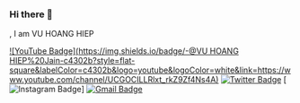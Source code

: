 ### Hi there 👋

<!--
**vhh0106/vhh0106** is a ✨ _special_ ✨ repository because its `README.md` (this file) appears on your GitHub profile.

Here are some ideas to get you started:

- 🔭 I’m currently working on ...
- 🌱 I’m currently learning ...
- 👯 I’m looking to collaborate on ...
- 🤔 I’m looking for help with ...
- 💬 Ask me about ...
- 📫 How to reach me: ...
- 😄 Pronouns: ...
- ⚡ Fun fact: ...
-->
, I am VU HOANG HIEP 

[![YouTube Badge](https://img.shields.io/badge/-@VU HOANG HIEP%20Jain-c4302b?style=flat-square&labelColor=c4302b&logo=youtube&logoColor=white&link=https://www.youtube.com/channel/UCGOCILLRlxt_rkZ9Zf4Ns4A)](https://www.youtube.com/channel/UCGOCILLRlxt_rkZ9Zf4Ns4A) [![Twitter Badge](https://img.shields.io/badge/-@vhh0106-1ca0f1?style=flat-square&labelColor=1ca0f1&logo=twitter&logoColor=white&link=https://twitter.com/vhh0106)](https://twitter.com/vhh0106) [![Instagram Badge](https://img.shields.io/badge/-@vhh0106.it-F44747?style=flat-square&labelColor=F44747&logo=instagram&logoColor=white&link=https://www.instagram.com/vhh0106.it/)]
[![Gmail Badge](https://img.shields.io/badge/-vhh0106@gmail.com-c14438?style=flat-square&logo=Gmail&logoColor=white&link=mailto:vhh0106@gmail.com)](mailto:vhh0106@gmail.com)



